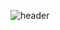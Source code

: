![header](https://capsule-render.vercel.app/api?type=Rounded&color=auto&height=200&section=header&text=Just%20DoIt&fontSize=90&desc=YOON%JAE%HAK&animation=fadeIn)

<!--
**yjh0602/yjh0602** is a ✨ _special_ ✨ repository because its `README.md` (this file) appears on your GitHub profile.




<a href="https://velog.io/@yjh0602" target="_blank"><img src="https://img.shields.io/badge/20C997?style=plastic&logo=Velog&logoColor=White"/></a>
